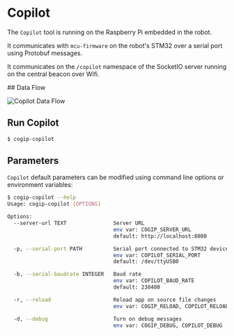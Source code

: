 # Copilot

The `Copilot` tool is running on the Raspberry Pi embedded in the robot.

It communicates with `mcu-firmware` on the robot's STM32 over a serial port using Protobuf messages.

It communicates on the `/copilot` namespace of the SocketIO server
running on the central beacon over Wifi.

## Data Flow

![Copilot Data Flow](../img/cogip-copilot.svg)

## Run Copilot

```bash
$ cogip-copilot
```

## Parameters

`Copilot` default parameters can be modified using command line options or environment variables:

```bash
$ cogip-copilot --help
Usage: cogip-copilot [OPTIONS]

Options:
  --server-url TEXT               Server URL
                                  env var: COGIP_SERVER_URL
                                  default: http://localhost:8080

  -p, --serial-port PATH          Serial port connected to STM32 device
                                  env var: COPILOT_SERIAL_PORT
                                  default: /dev/ttyUSB0

  -b, --serial-baudrate INTEGER   Baud rate
                                  env var: COPILOT_BAUD_RATE
                                  default: 230400

  -r, --reload                    Reload app on source file changes
                                  env var: COGIP_RELOAD, COPILOT_RELOAD

  -d, --debug                     Turn on debug messages
                                  env var: COGIP_DEBUG, COPILOT_DEBUG
```
